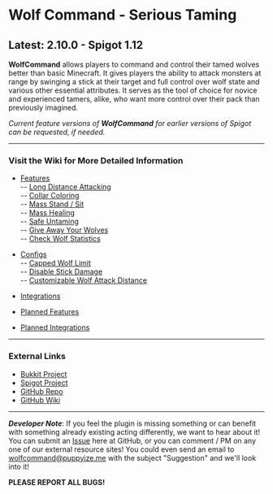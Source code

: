 # Wolf Command - Serious Taming #
## Latest: 2.10.0 - Spigot 1.12 ##

**WolfCommand** allows players to command and control their tamed wolves better than basic Minecraft. It gives players the ability to attack monsters at range by swinging a stick at their target and full control over wolf state and various other essential attributes. It serves as the tool of choice for novice and experienced tamers, alike, who want more control over their pack than previously imagined. 

_Current feature versions of **WolfCommand** for earlier versions of Spigot can be requested, if needed._  

-----  

### Visit the Wiki for More Detailed Information ###
- [Features](https://github.com/puppyize/WolfCommand/wiki/Features)  
-- [Long Distance Attacking](https://github.com/puppyize/WolfCommand/wiki/Features#long-distance-attacking)  
-- [Collar Coloring](https://github.com/puppyize/WolfCommand/wiki/Features#collar-coloring)  
-- [Mass Stand / Sit](https://github.com/puppyize/WolfCommand/wiki/Features#mass-stand--sit)  
-- [Mass Healing](https://github.com/puppyize/WolfCommand/wiki/Features#mass-healing)  
-- [Safe Untaming](https://github.com/puppyize/WolfCommand/wiki/Features#safe-untaming)  
-- [Give Away Your Wolves](https://github.com/puppyize/WolfCommand/wiki/Features#give-away-your-wolves)  
-- [Check Wolf Statistics](https://github.com/puppyize/WolfCommand/wiki/Features#check-wolf-statistics)  
- [Configs](https://github.com/puppyize/WolfCommand/wiki/Configs)  
-- [Capped Wolf Limit](https://github.com/puppyize/WolfCommand/wiki/Configs#capped-wolf-limit)  
-- [Disable Stick Damage](https://github.com/puppyize/WolfCommand/wiki/Configs#disable-stick-damage)  
-- [Customizable Wolf Attack Distance](https://github.com/puppyize/WolfCommand/wiki/Configs#customizable-wolf-attack-distance)  
- [Integrations](https://github.com/puppyize/WolfCommand/wiki/Integrations)  
  
- [Planned Features](https://github.com/puppyize/WolfCommand/wiki/Planned-Features)  
- [Planned Integrations](https://github.com/puppyize/WolfCommand/wiki/Planned-Integrations)

-----

### External Links ###
- [Bukkit Project](http://dev.bukkit.org/bukkit-plugins/wolfcommand/ 'Bukkit Project Page')
- [Spigot Project](http://www.spigotmc.org/resources/wolfcommand.4717/ 'Spigot Project Page')
- [GitHub Repo](https://github.com/puppyize/WolfCommand 'WolfCommand Repository')
- [GitHub Wiki](https://github.com/puppyize/WolfCommand/wiki 'WolfCommand Wiki')

-----

_**Developer Note**_: If you feel the plugin is missing something or can benefit with something already existing acting differently, we want to hear about it! You can submit an [Issue](https://github.com/puppyize/WolfCommand/issues/new) here at GitHub, or you can comment / PM on any one of our external resource sites! You could even send an email to <wolfcommand@puppyize.me> with the subject "Suggestion" and we'll look into it! 

**PLEASE REPORT ALL BUGS!**  
